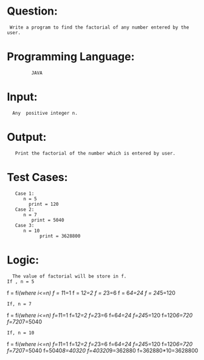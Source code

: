 # Question:
	 Write a program to find the factorial of any number entered by the user.

# Programming Language:
		     JAVA

# Input:
      Any  positive integer n.

# Output:
       Print the factorial of the number which is entered by user.

# Test Cases:
	   Case 1:
		  n = 5
		    print = 120
	   Case 2:
		  n = 7
		     print = 5040
	   Case 3:
		  n = 10
      		    print = 3628800

# Logic:
      The value of factorial will be store in f. 
	If , n = 5
f = f*i(where i<=n)
	f = 1*1=1
	f = 1*2=2
	f = 2*3=6
	f = 6*4=24
	f = 24*5=120
	
	If, n = 7
f = f*i(where i<=n)
	f=1*1=1
	f=1*2=2
	f=2*3=6
	f=6*4=24
	f=24*5=120
	f=120*6=720
	f=720*7=5040

	If, n = 10
f = f*i(where i<=n)
	f=1*1=1
	f=1*2=2
	f=2*3=6
	f=6*4=24
	f=24*5=120
	f=120*6=720
	f=720*7=5040
	f=5040*8=40320
	f=40320*9=362880
	f=362880*10=3628800

	
